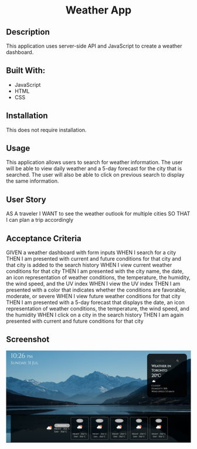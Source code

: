 <h1 align="center">Weather App </h1>


## Description
This application uses server-side API and JavaScript to create a weather dashboard.

## Built With:
* JavaScript
* HTML
* CSS

## Installation
This does not require installation.

## Usage
This application allows users to search for weather information. The user will be able to view daily weather and a 5-day forecast for the city that is searched. The user will also be able to click on previous search to display the same information.

## User Story
AS A traveler
I WANT to see the weather outlook for multiple cities
SO THAT I can plan a trip accordingly

## Acceptance Criteria
GIVEN a weather dashboard with form inputs
WHEN I search for a city
THEN I am presented with current and future conditions for that city and that city is added to the search history
WHEN I view current weather conditions for that city
THEN I am presented with the city name, the date, an icon representation of weather conditions, the temperature, the humidity, the wind speed, and the UV index
WHEN I view the UV index
THEN I am presented with a color that indicates whether the conditions are favorable, moderate, or severe
WHEN I view future weather conditions for that city
THEN I am presented with a 5-day forecast that displays the date, an icon representation of weather conditions, the temperature, the wind speed, and the humidity
WHEN I click on a city in the search history
THEN I am again presented with current and future conditions for that city
 

## Screenshot
<img src="assets/images/weather-app-screenshot.png">
